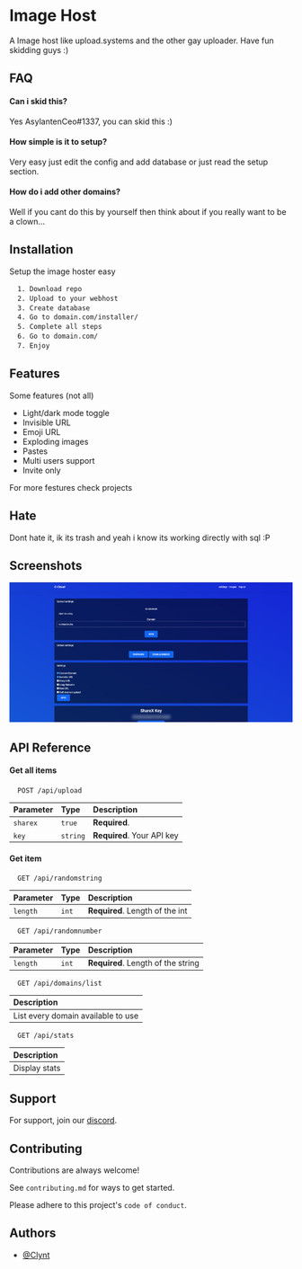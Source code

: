 
# Image Host

A Image host like upload.systems and the other gay uploader. Have fun skidding guys :)


## FAQ

#### Can i skid this?

Yes AsylantenCeo#1337, you can skid this :)

#### How simple is it to setup?

Very easy just edit the config and add database or just read the setup section.

#### How do i add other domains?
Well if you cant do this by yourself then think about if you really want to be a clown...


## Installation

Setup the image hoster easy

```bash
  1. Download repo
  2. Upload to your webhost
  3. Create database
  4. Go to domain.com/installer/
  5. Complete all steps
  6. Go to domain.com/
  7. Enjoy
```
    
## Features

Some features (not all)

- Light/dark mode toggle
- Invisible URL
- Emoji URL
- Exploding images
- Pastes
- Multi users support
- Invite only

For more festures check projects

## Hate
Dont hate it, ik its trash and yeah i know its working directly with sql :P


## Screenshots

![screen](./assets/images/prw.png)


## API Reference

#### Get all items

```http
  POST /api/upload
```

| Parameter | Type     | Description                |
| :-------- | :------- | :------------------------- |
| `sharex`  | `true`   | **Required**.              |
| `key`     | `string` | **Required**. Your API key |

#### Get item

```http
  GET /api/randomstring
```

| Parameter | Type     | Description                       |
| :-------- | :------- | :-------------------------------- |
| `length`      | `int` | **Required**. Length of the int |

```http
  GET /api/randomnumber
```

| Parameter | Type     | Description                       |
| :-------- | :------- | :-------------------------------- |
| `length`      | `int` | **Required**. Length of the string |

```http
  GET /api/domains/list
```

|  Description                       |
|  :-------------------------------- |
| List every domain available to use |

```http
  GET /api/stats
```

|  Description                       |
|  :-------------------------------- |
| Display stats |



## Support

For support, join our [discord](https://discord.gg/nRBkz2NWSU).


## Contributing

Contributions are always welcome!

See `contributing.md` for ways to get started.

Please adhere to this project's `code of conduct`.


## Authors

- [@Clynt](https://github.com/clynt707)


<!-- ![Logo]() -->

